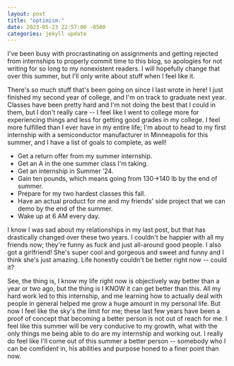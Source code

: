 ```yaml
---
layout: post
title: "optimism."
date: 2023-05-23 22:57:00 -0500 
categories: jekyll update
---
```


I've been busy with procrastinating on assignments and getting rejected from internships to properly commit time to this blog, so apologies for not writing for so long to my nonexistent readers. I will hopefully change that over this summer, but I'll only write about stuff when I feel like it.


There's so much stuff that's been going on since I last wrote in here! I just finished my second year of college, and I'm on track to graduate next year. Classes have been pretty hard and I'm not doing the best that I could in them, but I don't really care -- I feel like I went to college more for experiencing things and less for getting good grades in my college. I feel more fulfilled than I ever have in my entire life; I'm about to head to my first internship with a semiconductor manufacturer in Minneapolis for this summer, and I have a list of goals to complete, as well! 

- Get a return offer from my summer internship.
- Get an A in the one summer class I'm taking.
- Get an internship in Summer ’24.
- Gain ten pounds, which means going from 130->140 lb by the end of summer.
- Prepare for my two hardest classes this fall. 
- Have an actual product for me and my friends' side project that we can demo by the end of the summer. 
- Wake up at 6 AM every day. 

I know I was sad about my relationships in my last post, but that has drastically changed over these two years. I couldn't be happier with all my friends now; they're funny as fuck and just all-around good people. I also got a girlfriend! She's super cool and gorgeous and sweet and funny and I think she's just amazing. Life honestly couldn't be better right now -- could it? 

See, the thing is, I know my life right now is objectively way better than a year or two ago, but the thing is I KNOW it can get better than this. All my hard work led to this internship, and me learning how to actually deal with people in general helped me grow a huge amount in my personal life. But now I feel like the sky's the limit for me; these last few years have been a proof of concept that becoming a better person is not out of reach for me. I feel like this summer will be very conducive to my growth, what with the only things me being able to do are my internship and working out. I really do feel like I'll come out of this summer a better person -- somebody who I can be comfident in, his abilities and purpose honed to a finer point than now. 
